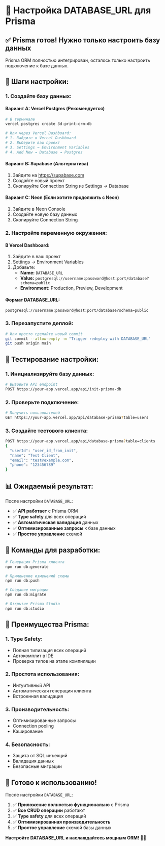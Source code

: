 # 🔗 Настройка DATABASE_URL для Prisma

## ✅ **Prisma готов! Нужно только настроить базу данных**

Prisma ORM полностью интегрирован, осталось только настроить подключение к базе данных.

## 🚀 **Шаги настройки:**

### 1. **Создайте базу данных:**

#### **Вариант A: Vercel Postgres (Рекомендуется)**
```bash
# В терминале
vercel postgres create 3d-print-crm-db

# Или через Vercel Dashboard:
# 1. Зайдите в Vercel Dashboard
# 2. Выберите ваш проект
# 3. Settings → Environment Variables
# 4. Add New → Database → Postgres
```

#### **Вариант B: Supabase (Альтернатива)**
1. Зайдите на https://supabase.com
2. Создайте новый проект
3. Скопируйте Connection String из Settings → Database

#### **Вариант C: Neon (Если хотите продолжить с Neon)**
1. Зайдите в Neon Console
2. Создайте новую базу данных
3. Скопируйте Connection String

### 2. **Настройте переменную окружения:**

#### **В Vercel Dashboard:**
1. Зайдите в ваш проект
2. Settings → Environment Variables
3. Добавьте:
   - **Name:** `DATABASE_URL`
   - **Value:** `postgresql://username:password@host:port/database?schema=public`
   - **Environment:** Production, Preview, Development

#### **Формат DATABASE_URL:**
```
postgresql://username:password@host:port/database?schema=public
```

### 3. **Перезапустите деплой:**
```bash
# Или просто сделайте новый commit
git commit --allow-empty -m "Trigger redeploy with DATABASE_URL"
git push origin main
```

## 🧪 **Тестирование настройки:**

### 1. **Инициализируйте базу данных:**
```bash
# Вызовите API endpoint
POST https://your-app.vercel.app/api/init-prisma-db
```

### 2. **Проверьте подключение:**
```bash
# Получить пользователей
GET https://your-app.vercel.app/api/database-prisma?table=users
```

### 3. **Создайте тестового клиента:**
```bash
POST https://your-app.vercel.app/api/database-prisma?table=clients
{
  "userId": "user_id_from_init",
  "name": "Test Client",
  "email": "test@example.com",
  "phone": "123456789"
}
```

## 📊 **Ожидаемый результат:**

После настройки `DATABASE_URL`:

- ✅ **API работает** с Prisma ORM
- ✅ **Type safety** для всех операций
- ✅ **Автоматическая валидация** данных
- ✅ **Оптимизированные запросы** к базе данных
- ✅ **Простое управление** схемой

## 🔧 **Команды для разработки:**

```bash
# Генерация Prisma клиента
npm run db:generate

# Применение изменений схемы
npm run db:push

# Создание миграции
npm run db:migrate

# Открытие Prisma Studio
npm run db:studio
```

## 🎯 **Преимущества Prisma:**

### 1. **Type Safety:**
- Полная типизация всех операций
- Автокомплит в IDE
- Проверка типов на этапе компиляции

### 2. **Простота использования:**
- Интуитивный API
- Автоматическая генерация клиента
- Встроенная валидация

### 3. **Производительность:**
- Оптимизированные запросы
- Connection pooling
- Кэширование

### 4. **Безопасность:**
- Защита от SQL инъекций
- Валидация данных
- Безопасные миграции

## 🎊 **Готово к использованию!**

После настройки `DATABASE_URL`:

1. ✅ **Приложение полностью функционально** с Prisma
2. ✅ **Все CRUD операции** работают
3. ✅ **Type safety** для всех операций
4. ✅ **Оптимизированная производительность**
5. ✅ **Простое управление** схемой базы данных

**Настройте DATABASE_URL и наслаждайтесь мощным ORM!** 🚀🎊
